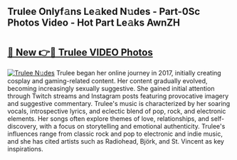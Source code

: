 ## Trulee Onlyf𝚊ns Le𝚊ked N𝚞des - Part-0Sc Photos Video - Hot Part Le𝚊ks AwnZH

# <h2><a href="http://ac20628.deff.icu/?id=Trulee">🔗 New 👉🔴 Trulee VIDEO Photos</a></h2>

[![Trulee N𝚞des](https://i.imgur.com/rIISA9y.gif)](http://ac20628.deff.icu/?id=Trulee)
Trulee began her online journey in 2017, initially creating cosplay and gaming-related content. Her content gradually evolved, becoming increasingly sexually suggestive. She gained initial attention through Twitch streams and Instagram posts featuring provocative imagery and suggestive commentary. Trulee's music is characterized by her soaring vocals, introspective lyrics, and eclectic blend of pop, rock, and electronic elements. Her songs often explore themes of love, relationships, and self-discovery, with a focus on storytelling and emotional authenticity. Trulee's influences range from classic rock and pop to electronic and indie music, and she has cited artists such as Radiohead, Björk, and St. Vincent as key inspirations.
